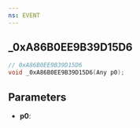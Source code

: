 ```yaml
---
ns: EVENT
---
```

## _0xA86B0EE9B39D15D6

```c
// 0xA86B0EE9B39D15D6
void _0xA86B0EE9B39D15D6(Any p0);
```

## Parameters
* **p0**:
